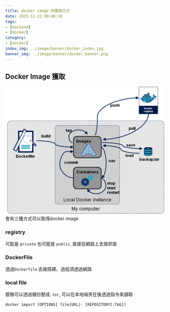 ```yaml
---
title: docker image 的獲取方式
date: 2023-12-21 00:48:10
tags:
- [backend]
- [docker]
category:
- [docker]
index_img: ../image/banner/docker_index.jpg
banner_img: ../image/banner/docker_banner.png
---
```

## Docker Image 獲取
![](../image/docker/docker_image_get.png)
會有三種方式可以取得docker image

###  registry
可能是 `private` 也可能是 `public`, 直接從網路上去做抓取

### DockerFile

透過`Dockerfile` 去做搭建，過程須透過網路

### local file

鏡像可以透過備份壓成`.tar`, 可以在本地端夾在後透過指令來讀取
```shell
docker import [OPTIONS] file|URL|- [REPOSITORY[:TAG]]
```